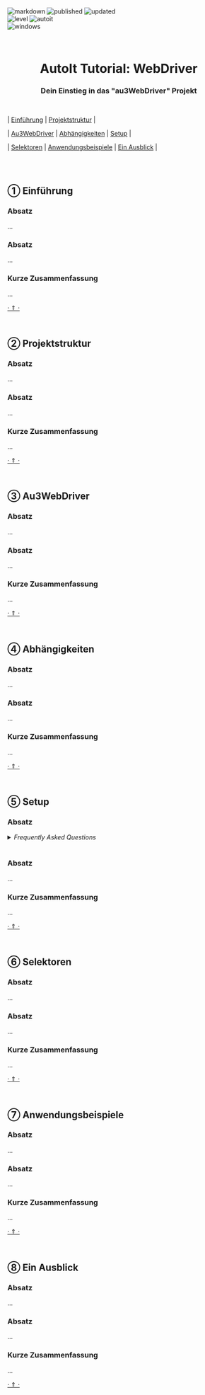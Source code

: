 <br>

![markdown](https://img.shields.io/badge/Markdown-Tutorial-E34F26.svg?style=flat-square&logo=markdown&logoColor=E34F26)
![published](https://img.shields.io/badge/Veröffentlicht-21.12.2022-E535AB.svg?style=flat-square&logo=quip&logoColor=E535AB)
![updated](https://img.shields.io/badge/Aktualisiert-21.12.2022-3C873A.svg?style=flat-square&logo=quip&logoColor=3C873A)<br>
![level](https://img.shields.io/badge/Level-Beginner-F0DB4F.svg?style=flat-square&logo=swarm&logoColor=F0DB4F)
![autoit](https://img.shields.io/badge/Sprache-AutoIt-61DBFB.svg?style=flat-square&logo=autodesk&logoColor=61DBFB)<br>
![windows](https://img.shields.io/badge/OS-Windows-6569B0.svg?style=flat-square&logo=windows&logoColor=6569B0)

<br>

<h1 align="center">AutoIt Tutorial: WebDriver</h1>
<h3 align="center">Dein Einstieg in das "au3WebDriver" Projekt</h3>

<br>

| [Einführung](#➀-einführung) | [Projektstruktur](#➁-projektstruktur) |

| [Au3WebDriver](#➂-Au3WebDriver) | [Abhängigkeiten](#➃-abhängigkeiten) | [Setup](#➄-setup) |

| [Selektoren](#➅-selektoren) | [Anwendungsbeispiele](#➆-anwendungsbeispiele) | [Ein Ausblick](#➇-ein-ausblick) |

<br>
<br>

## ➀ Einführung

### Absatz

...<br>

### Absatz

...<br>

### Kurze Zusammenfassung

...<br>

[· ⇑ ·](#)

<br>

## ➁ Projektstruktur

### Absatz

...<br>

### Absatz

...<br>

### Kurze Zusammenfassung

...<br>

[· ⇑ ·](#)

<br>

## ➂ Au3WebDriver

### Absatz

...<br>

### Absatz

...<br>

### Kurze Zusammenfassung

...<br>

[· ⇑ ·](#)

<br>

## ➃ Abhängigkeiten

### Absatz

...<br>

### Absatz

...<br>

### Kurze Zusammenfassung

...<br>

[· ⇑ ·](#)

<br>

## ➄ Setup

### Absatz

<details>
<summary><i>Frequently Asked Questions</i></summary><br>

  <details>
  <summary><code>1. How to [...]</code></summary><p>

  **Q:** Is there a frequently asked question already?<br>
  **A:** No, not yet.

  <br></p></details>

  <details>
  <summary><code>2. How to [...]</code></summary><p>

  **Q:** [...]?<br>
  **A:** [...].

  <br></p></details>

</details>

<br>

### Absatz

...<br>

### Kurze Zusammenfassung

...<br>

[· ⇑ ·](#)

<br>

## ➅ Selektoren

### Absatz

...<br>

### Absatz

...<br>

### Kurze Zusammenfassung

...<br>

[· ⇑ ·](#)

<br>

## ➆ Anwendungsbeispiele

### Absatz

...<br>

### Absatz

...<br>

### Kurze Zusammenfassung

...<br>

[· ⇑ ·](#)

<br>

## ➇ Ein Ausblick

### Absatz

...<br>

### Absatz

...<br>

### Kurze Zusammenfassung

...<br>

[· ⇑ ·](#)

<br>
